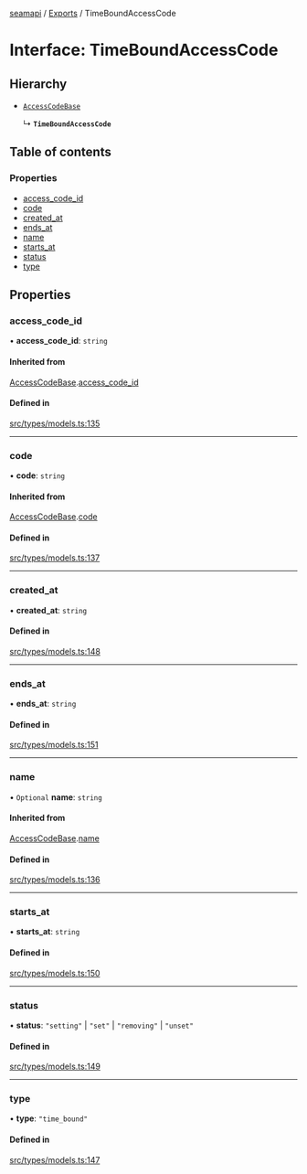 [seamapi](../README.md) / [Exports](../modules.md) / TimeBoundAccessCode

# Interface: TimeBoundAccessCode

## Hierarchy

- [`AccessCodeBase`](AccessCodeBase.md)

  ↳ **`TimeBoundAccessCode`**

## Table of contents

### Properties

- [access\_code\_id](TimeBoundAccessCode.md#access_code_id)
- [code](TimeBoundAccessCode.md#code)
- [created\_at](TimeBoundAccessCode.md#created_at)
- [ends\_at](TimeBoundAccessCode.md#ends_at)
- [name](TimeBoundAccessCode.md#name)
- [starts\_at](TimeBoundAccessCode.md#starts_at)
- [status](TimeBoundAccessCode.md#status)
- [type](TimeBoundAccessCode.md#type)

## Properties

### access\_code\_id

• **access\_code\_id**: `string`

#### Inherited from

[AccessCodeBase](AccessCodeBase.md).[access_code_id](AccessCodeBase.md#access_code_id)

#### Defined in

[src/types/models.ts:135](https://github.com/seamapi/javascript/blob/main/src/types/models.ts#L135)

___

### code

• **code**: `string`

#### Inherited from

[AccessCodeBase](AccessCodeBase.md).[code](AccessCodeBase.md#code)

#### Defined in

[src/types/models.ts:137](https://github.com/seamapi/javascript/blob/main/src/types/models.ts#L137)

___

### created\_at

• **created\_at**: `string`

#### Defined in

[src/types/models.ts:148](https://github.com/seamapi/javascript/blob/main/src/types/models.ts#L148)

___

### ends\_at

• **ends\_at**: `string`

#### Defined in

[src/types/models.ts:151](https://github.com/seamapi/javascript/blob/main/src/types/models.ts#L151)

___

### name

• `Optional` **name**: `string`

#### Inherited from

[AccessCodeBase](AccessCodeBase.md).[name](AccessCodeBase.md#name)

#### Defined in

[src/types/models.ts:136](https://github.com/seamapi/javascript/blob/main/src/types/models.ts#L136)

___

### starts\_at

• **starts\_at**: `string`

#### Defined in

[src/types/models.ts:150](https://github.com/seamapi/javascript/blob/main/src/types/models.ts#L150)

___

### status

• **status**: ``"setting"`` \| ``"set"`` \| ``"removing"`` \| ``"unset"``

#### Defined in

[src/types/models.ts:149](https://github.com/seamapi/javascript/blob/main/src/types/models.ts#L149)

___

### type

• **type**: ``"time_bound"``

#### Defined in

[src/types/models.ts:147](https://github.com/seamapi/javascript/blob/main/src/types/models.ts#L147)
